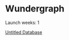 # Wundergraph

Launch weeks: 1

[Untitled Database](Wundergraph%20b58313f4e85c4febb0a66b57079b9405/Untitled%20Database%20e45516f8279643e5ae0b13e30392ea43.csv)
